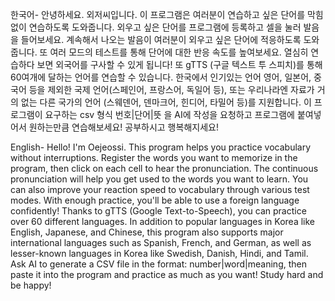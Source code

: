 

한국어-
안녕하세요. 외저씨입니다.
이 프로그램은 여러분이 연습하고 싶은 단어를 막힘없이 연습하도록 도와줍니다.
외우고 싶은 단어를 프로그램에 등록하고 셀을 눌러 발음을 들어보세요.
계속해서 나오는 발음이 여러분이 외우고 싶은 단어에 적응하도록 도와줍니다.
또 여러 모드의 테스트를 통해 단어에 대한 반응 속도를 높여보세요.
열심히 연습하다 보면 외국어를 구사할 수 있게 됩니다!
또 gTTS (구글 텍스트 투 스피치)를 통해 60여개에 달하는 언어를 연습할 수 있습니다.
한국에서 인기있는 언어 영어, 일본어, 중국어 등을 제외한
국제 언어(스페인어, 프랑스어, 독일어 등),
또는 우리나라엔 자료가 거의 없는 다른 국가의 언어 (스웨덴어, 덴마크어, 힌디어, 타밀어 등)를 지원합니다.
이 프로그램이 요구하는 csv 형식 번호|단어|뜻 을 AI에 작성을 요청하고 프로그램에 붙여넣어서 원하는만큼 연습해보세요!
공부하시고 행복해지세요!

English-
Hello! I'm Oejeossi.
This program helps you practice vocabulary without interruptions.
Register the words you want to memorize in the program, then click on each cell to hear the pronunciation.
The continuous pronunciation will help you get used to the words you want to learn.
You can also improve your reaction speed to vocabulary through various test modes.
With enough practice, you'll be able to use a foreign language confidently!
Thanks to gTTS (Google Text-to-Speech), you can practice over 60 different languages.
In addition to popular languages in Korea like English, Japanese, and Chinese,
this program also supports major international languages such as Spanish, French, and German,
as well as lesser-known languages in Korea like Swedish, Danish, Hindi, and Tamil.
Ask AI to generate a CSV file in the format: number|word|meaning, then paste it into the program and practice as much as you want!
Study hard and be happy!
